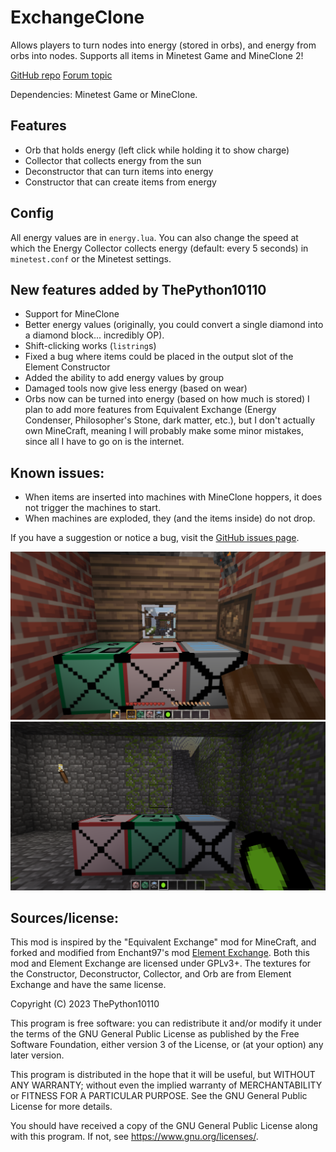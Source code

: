 # ExchangeClone
Allows players to turn nodes into energy (stored in orbs), and energy from orbs into nodes. Supports all items in Minetest Game and MineClone 2!

[GitHub repo](https://github.com/thepython10110/exchangeclone)
[Forum topic](https://forum.minetest.net/viewtopic.php?f=9&t=29473)

Dependencies: Minetest Game or MineClone.

## Features
- Orb that holds energy (left click while holding it to show charge)
- Collector that collects energy from the sun
- Deconstructor that can turn items into energy
- Constructor that can create items from energy

## Config
All energy values are in `energy.lua`. You can also change the speed at which the Energy Collector collects energy (default: every 5 seconds) in `minetest.conf` or the Minetest settings.

## New features added by ThePython10110
* Support for MineClone
* Better energy values (originally, you could convert a single diamond into a diamond block... incredibly OP).
* Shift-clicking works (`listring`s)
* Fixed a bug where items could be placed in the output slot of the Element Constructor
* Added the ability to add energy values by group
* Damaged tools now give less energy (based on wear)
* Orbs now can be turned into energy (based on how much is stored)
I plan to add more features from Equivalent Exchange (Energy Condenser, Philosopher's Stone, dark matter, etc.), but I don't actually own MineCraft, meaning I will probably make some minor mistakes, since all I have to go on is the internet. 

## Known issues:
* When items are inserted into machines with MineClone hoppers, it does not trigger the machines to start.
* When machines are exploded, they (and the items inside) do not drop.

If you have a suggestion or notice a bug, visit the [GitHub issues page](https://github.com/thepython10110/exchangeclone/issues).

![MineClone Screenshot](screenshot.png)
![Minetest Game Screenshot](screenshot_mtg.png)

## Sources/license:
This mod is inspired by the "Equivalent Exchange" mod for MineCraft, and forked and modified from Enchant97's mod [Element Exchange](https://github.com/enchant97/minetest_element_exchange). Both this mod and Element Exchange are licensed under GPLv3+. The textures for the Constructor, Deconstructor, Collector, and Orb are from Element Exchange and have the same license.

Copyright (C) 2023 ThePython10110

This program is free software: you can redistribute it and/or modify
it under the terms of the GNU General Public License as published by
the Free Software Foundation, either version 3 of the License, or
(at your option) any later version.

This program is distributed in the hope that it will be useful,
but WITHOUT ANY WARRANTY; without even the implied warranty of
MERCHANTABILITY or FITNESS FOR A PARTICULAR PURPOSE.  See the
GNU General Public License for more details.

You should have received a copy of the GNU General Public License
along with this program.  If not, see <https://www.gnu.org/licenses/>.
